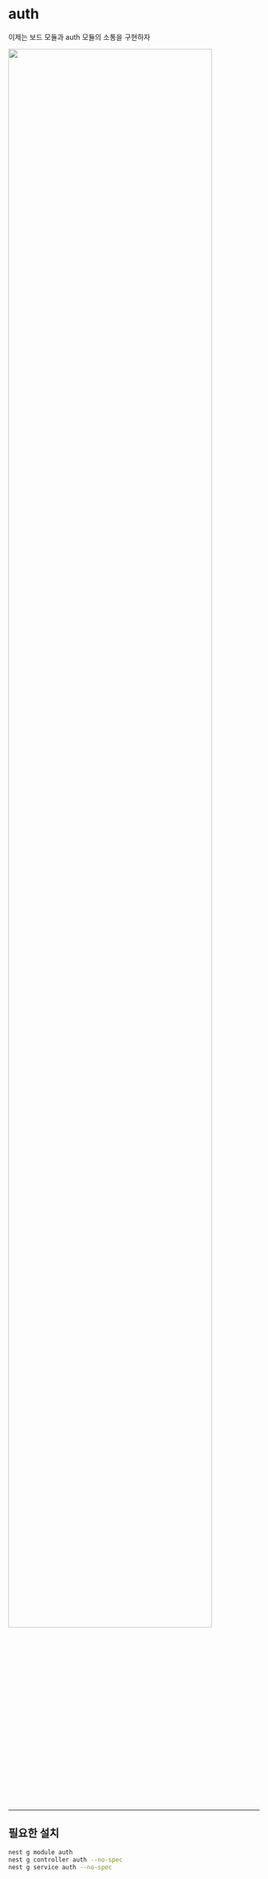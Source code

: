 # auth

이제는 보드 모듈과 auth 모듈의 소통을 구현하자

<img src="https://github.com/JaeHwan-s-WebServeClass/webserver-nginx/assets/85930183/133e9368-7fa3-4c2b-9d60-806b60c3cb37" width="90%">

<br>

---

## 필요한 설치

```sh
nest g module auth
nest g controller auth --no-spec
nest g service auth --no-spec
```

